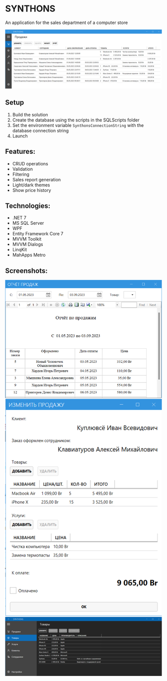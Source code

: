 # SYNTHONS

An application for the sales department of a computer store

![MainPage](/img/img0.png)

## Setup

1. Build the solution
2. Create the database using the scripts in the SQLScripts folder
3. Set the environment variable `SynthonsConnectionString` with the database connection string
4. Launch

## Features:

- CRUD operations
- Validation
- Filtering
- Sales report generation
- Light/dark themes
- Show price history


## Technologies:

- .NET 7
- MS SQL Server
- WPF
- Entity Framework Core 7
- MVVM Toolkit
- MVVM Dialogs
- LinqKit
- MahApps Metro

## Screenshots:

![Report](/img/img1.png)
![Edit order](/img/img2.png)
![Dark theme](/img/img3.png)

